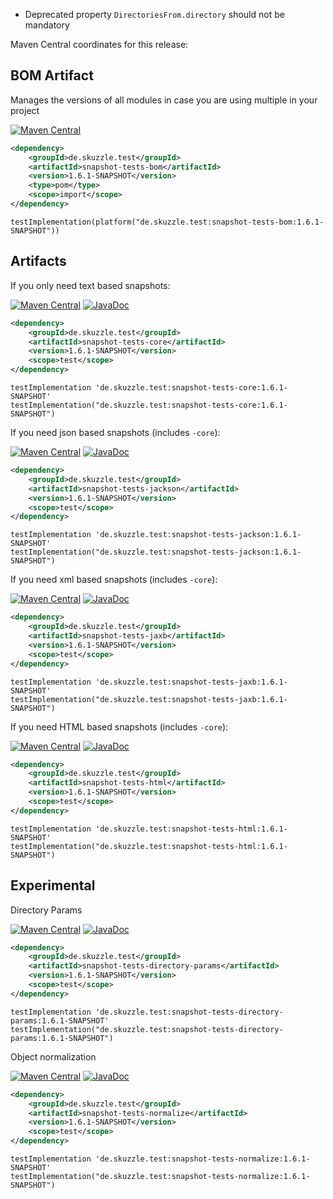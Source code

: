 * Deprecated property `DirectoriesFrom.directory` should not be mandatory


Maven Central coordinates for this release:

## BOM Artifact
Manages the versions of all modules in case you are using multiple in your project

[![Maven Central](https://img.shields.io/static/v1?label=MavenCentral&message=1.6.1-SNAPSHOT&color=blue)](https://search.maven.org/artifact/de.skuzzle.test/snapshot-tests-bom/1.6.1-SNAPSHOT/jar)

```xml
<dependency>
    <groupId>de.skuzzle.test</groupId>
    <artifactId>snapshot-tests-bom</artifactId>
    <version>1.6.1-SNAPSHOT</version>
    <type>pom</type>
    <scope>import</scope>
</dependency>
```

```
testImplementation(platform("de.skuzzle.test:snapshot-tests-bom:1.6.1-SNAPSHOT"))
```

## Artifacts
If you only need text based snapshots:

[![Maven Central](https://img.shields.io/static/v1?label=MavenCentral&message=1.6.1-SNAPSHOT&color=blue)](https://search.maven.org/artifact/de.skuzzle.test/snapshot-tests-core/1.6.1-SNAPSHOT/jar) [![JavaDoc](https://img.shields.io/static/v1?label=JavaDoc&message=1.6.1-SNAPSHOT&color=orange)](http://www.javadoc.io/doc/de.skuzzle.test/snapshot-tests-core/1.6.1-SNAPSHOT)

```xml
<dependency>
    <groupId>de.skuzzle.test</groupId>
    <artifactId>snapshot-tests-core</artifactId>
    <version>1.6.1-SNAPSHOT</version>
    <scope>test</scope>
</dependency>
```

```
testImplementation 'de.skuzzle.test:snapshot-tests-core:1.6.1-SNAPSHOT'
testImplementation("de.skuzzle.test:snapshot-tests-core:1.6.1-SNAPSHOT")
```

If you need json based snapshots (includes `-core`):

[![Maven Central](https://img.shields.io/static/v1?label=MavenCentral&message=1.6.1-SNAPSHOT&color=blue)](https://search.maven.org/artifact/de.skuzzle.test/snapshot-tests-jackson/1.6.1-SNAPSHOT/jar) [![JavaDoc](https://img.shields.io/static/v1?label=JavaDoc&message=1.6.1-SNAPSHOT&color=orange)](http://www.javadoc.io/doc/de.skuzzle.test/snapshot-tests-jackson/1.6.1-SNAPSHOT)

```xml
<dependency>
    <groupId>de.skuzzle.test</groupId>
    <artifactId>snapshot-tests-jackson</artifactId>
    <version>1.6.1-SNAPSHOT</version>
    <scope>test</scope>
</dependency>
```

```
testImplementation 'de.skuzzle.test:snapshot-tests-jackson:1.6.1-SNAPSHOT'
testImplementation("de.skuzzle.test:snapshot-tests-jackson:1.6.1-SNAPSHOT")
```

If you need xml based snapshots (includes `-core`):

[![Maven Central](https://img.shields.io/static/v1?label=MavenCentral&message=1.6.1-SNAPSHOT&color=blue)](https://search.maven.org/artifact/de.skuzzle.test/snapshot-tests-jaxb/1.6.1-SNAPSHOT/jar) [![JavaDoc](https://img.shields.io/static/v1?label=JavaDoc&message=1.6.1-SNAPSHOT&color=orange)](http://www.javadoc.io/doc/de.skuzzle.test/snapshot-tests-jaxb/1.6.1-SNAPSHOT)

```xml
<dependency>
    <groupId>de.skuzzle.test</groupId>
    <artifactId>snapshot-tests-jaxb</artifactId>
    <version>1.6.1-SNAPSHOT</version>
    <scope>test</scope>
</dependency>
```

```
testImplementation 'de.skuzzle.test:snapshot-tests-jaxb:1.6.1-SNAPSHOT'
testImplementation("de.skuzzle.test:snapshot-tests-jaxb:1.6.1-SNAPSHOT")
```

If you need HTML based snapshots (includes `-core`):

[![Maven Central](https://img.shields.io/static/v1?label=MavenCentral&message=1.6.1-SNAPSHOT&color=blue)](https://search.maven.org/artifact/de.skuzzle.test/snapshot-tests-html/1.6.1-SNAPSHOT/jar) [![JavaDoc](https://img.shields.io/static/v1?label=JavaDoc&message=1.6.1-SNAPSHOT&color=orange)](http://www.javadoc.io/doc/de.skuzzle.test/snapshot-tests-html/1.6.1-SNAPSHOT)

```xml
<dependency>
    <groupId>de.skuzzle.test</groupId>
    <artifactId>snapshot-tests-html</artifactId>
    <version>1.6.1-SNAPSHOT</version>
    <scope>test</scope>
</dependency>
```

```
testImplementation 'de.skuzzle.test:snapshot-tests-html:1.6.1-SNAPSHOT'
testImplementation("de.skuzzle.test:snapshot-tests-html:1.6.1-SNAPSHOT")
```

## Experimental
Directory Params

[![Maven Central](https://img.shields.io/static/v1?label=MavenCentral&message=1.6.1-SNAPSHOT&color=blue)](https://search.maven.org/artifact/de.skuzzle.test/snapshot-tests-directory-params/1.6.1-SNAPSHOT/jar) [![JavaDoc](https://img.shields.io/static/v1?label=JavaDoc&message=1.6.1-SNAPSHOT&color=orange)](http://www.javadoc.io/doc/de.skuzzle.test/snapshot-tests-directory-params/1.6.1-SNAPSHOT)

```xml
<dependency>
    <groupId>de.skuzzle.test</groupId>
    <artifactId>snapshot-tests-directory-params</artifactId>
    <version>1.6.1-SNAPSHOT</version>
    <scope>test</scope>
</dependency>
```

```
testImplementation 'de.skuzzle.test:snapshot-tests-directory-params:1.6.1-SNAPSHOT'
testImplementation("de.skuzzle.test:snapshot-tests-directory-params:1.6.1-SNAPSHOT")
```

Object normalization

[![Maven Central](https://img.shields.io/static/v1?label=MavenCentral&message=1.6.1-SNAPSHOT&color=blue)](https://search.maven.org/artifact/de.skuzzle.test/snapshot-tests-normalize/1.6.1-SNAPSHOT/jar) [![JavaDoc](https://img.shields.io/static/v1?label=JavaDoc&message=1.6.1-SNAPSHOT&color=orange)](http://www.javadoc.io/doc/de.skuzzle.test/snapshot-tests-normalize/1.6.1-SNAPSHOT)

```xml
<dependency>
    <groupId>de.skuzzle.test</groupId>
    <artifactId>snapshot-tests-normalize</artifactId>
    <version>1.6.1-SNAPSHOT</version>
    <scope>test</scope>
</dependency>
```

```
testImplementation 'de.skuzzle.test:snapshot-tests-normalize:1.6.1-SNAPSHOT'
testImplementation("de.skuzzle.test:snapshot-tests-normalize:1.6.1-SNAPSHOT")
```